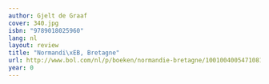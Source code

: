 ```yaml
---
author: Gjelt de Graaf
cover: 340.jpg
isbn: "9789018025960"
lang: nl
layout: review
title: "Normandi\xEB, Bretagne"
url: http://www.bol.com/nl/p/boeken/normandie-bretagne/1001004005471081/index.html
year: 0
---
```

